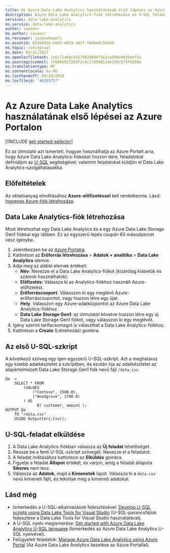 ```yaml
---
title: Az Azure Data Lake Analytics használatának első lépései az Azure Portal használatával
description: Azure Data Lake Analytics-fiók létrehozása és U-SQL feladat beküldése az Azure Portalon.
services: data-lake-analytics
ms.service: data-lake-analytics
author: saveenr
ms.author: saveenr
ms.reviewer: jasonwhowell
ms.assetid: b1584d16-e0d2-4019-ad1f-f04be8c5b430
ms.topic: conceptual
ms.date: 03/21/2017
ms.openlocfilehash: 1e6c71a68c4357d82d086f3e2ca098e4039def5a
ms.sourcegitcommit: cf606b01726df2c9c1789d851de326c873f4209a
ms.translationtype: MT
ms.contentlocale: hu-HU
ms.lasthandoff: 09/19/2018
ms.locfileid: "46295757"
---
```

# <a name="get-started-with-azure-data-lake-analytics-using-the-azure-portal"></a>Az Azure Data Lake Analytics használatának első lépései az Azure Portalon
[!INCLUDE [get-started-selector](../../includes/data-lake-analytics-selector-get-started.md)]

Ez az útmutató azt ismerteti, hogyan használhatja az Azure Portalt arra, hogy Azure Data Lake Analytics-fiókokat hozzon létre, feladatokat definiáljon az [U-SQL](data-lake-analytics-u-sql-get-started.md) segítségével, valamint feladatokat küldjön el Data Lake Analytics-szolgáltatásokba.

## <a name="prerequisites"></a>Előfeltételek

Az oktatóanyag elindításához **Azure-előfizetéssel** kell rendelkeznie. Lásd: [Ingyenes Azure-fiók létrehozása](https://azure.microsoft.com/pricing/free-trial/).

## <a name="create-a-data-lake-analytics-account"></a>Data Lake Analytics-fiók létrehozása

Most létrehozhat egy Data Lake Analytics és a egy Azure Data Lake Storage Gen1 fiókkal egy időben.  Ez az egyszerű lépés csupán 60 másodpercet vesz igénybe.

1. Jelentkezzen be az [Azure Portalra](https://portal.azure.com).
2. Kattintson az **Erőforrás létrehozása** >  **Adatok + analitika** > **Data Lake Analytics** elemre.
3. Adja meg az alábbi elemek értékeit:
   * **Név**: Nevezze el a Data Lake Analytics-fiókot (kizárólag kisbetűk és számok használhatók).
   * **Előfizetés:** Válassza ki az Analytics-fiókhoz használt Azure-előfizetést.
   * **Erőforráscsoport**. Válasszon ki egy meglévő Azure-erőforráscsoportot, vagy hozzon létre egy újat.
   * **Hely**. Válasszon egy Azure-adatközpontot az Azure Data Lake Analytics-fiókhoz.
   * **Data Lake Storage Gen1**: az útmutatót követve hozzon létre egy új Data Lake Storage Gen1 fiókot, vagy válasszon ki egy meglévőt. 
4. Igény szerint tarifacsomagot is választhat a Data Lake Analytics-fiókhoz.
5. Kattintson a **Create** (Létrehozás) gombra. 


## <a name="your-first-u-sql-script"></a>Az első U-SQL-szkript

A következő szöveg egy igen egyszerű U-SQL-szkript. Azt a meghatároz egy kisebb adatkészletet a szkriptben, és ezután írja az adatkészletet az alapértelmezett Data Lake Storage Gen1 fiók nevű fájl `/data.csv`.

```
@a  = 
    SELECT * FROM 
        (VALUES
            ("Contoso", 1500.0),
            ("Woodgrove", 2700.0)
        ) AS 
              D( customer, amount );
OUTPUT @a
    TO "/data.csv"
    USING Outputters.Csv();
```

## <a name="submit-a-u-sql-job"></a>U-SQL-feladat elküldése

1. A Data Lake Analytics-fiókban válassza az **Új feladat** lehetőséget.
2. Illessze be a fenti U-SQL-szkript szövegét. Nevezze el a feladatot. 
3. A feladat indításához kattintson az **Elküldés** gombra.   
4. Figyelje a feladat **Állapot** értékét, és várjon, amíg a feladat állapota **Sikeres** nem lesz.
5. Válassza az **Adatok**, majd a **Kimenetek** lapot. Válassza ki a `data.csv` nevű kimeneti fájlt, és tekintse meg a kimeneti adatokat.

## <a name="see-also"></a>Lásd még

* Ismerkedés a U-SQL-alkalmazások fejlesztésével: [Develop U-SQL scripts using Data Lake Tools for Visual Studio](data-lake-analytics-data-lake-tools-get-started.md) (U-SQL-parancsfájlok fejlesztése a Data Lake Tools for Visual Studio használatával).
* A U-SQL nyelv megismerése: [Get started with Azure Data Lake Analytics U-SQL language](data-lake-analytics-u-sql-get-started.md) (Ismerkedés az Azure Data Lake Analytics U-SQL nyelvével).
* Felügyeleti feladatok: [Manage Azure Data Lake Analytics using Azure Portal](data-lake-analytics-manage-use-portal.md) (Az Azure Data Lake Analytics kezelése az Azure Portallal).

